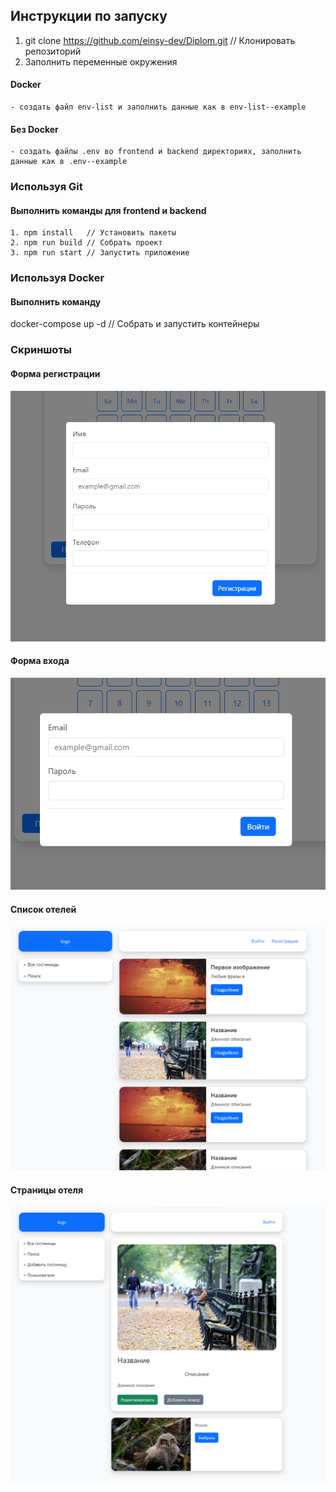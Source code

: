 ## Инструкции по запуску
1. git clone https://github.com/einsy-dev/Diplom.git // Клонировать репозиторий
2. Заполнить переменные окружения   
#### Docker
    - создать файл env-list и заполнить данные как в env-list--example
#### Без Docker
    - создать файлы .env во frontend и backend директориях, заполнить данные как в .env--example
### Используя Git
#### Выполнить команды для frontend и backend 
    1. npm install   // Установить пакеты
    2. npm run build // Собрать проект
    3. npm run start // Запустить приложение

### Используя Docker
#### Выполнить команду
docker-compose up -d // Собрать и запустить контейнеры 

### Скриншоты
#### Форма регистрации
![Registration form](./images/registration-modal.png)
#### Форма входа
![Login form](./images/login-modal.png)
#### Список отелей
![Hotels list](./images/hotels-list.png)
#### Страницы отеля
![Hotel page](./images/hotel-page.png)